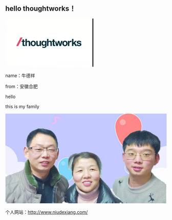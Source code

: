 ## hello thoughtworks！

![image-20220409103300037](image/image-20220409103300037.png)

name：牛德祥

from：安徽合肥

hello

this is my family

![QQ图片20220409103047](image/QQ图片20220409103047.jpg)

个人网站：http://www.niudexiang.com/

